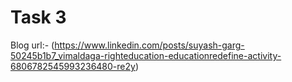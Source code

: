 # Task 3
Blog url:- (https://www.linkedin.com/posts/suyash-garg-50245b1b7_vimaldaga-righteducation-educationredefine-activity-6806782545993236480-re2y)
